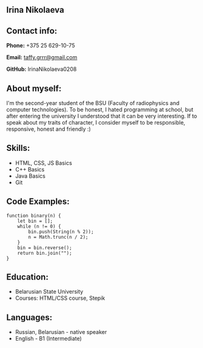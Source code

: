 ## Irina Nikolaeva

## Contact info:
__Phone:__ +375 25 629-10-75

__Email:__ taffy.grrr@gmail.com

__GitHub:__ IrinaNikolaeva0208

## About myself:
I'm the second-year student of the BSU (Faculty of radiophysics and computer technologies). To be honest, I hated programming at school, but after entering the university I understood that it can be very interesting. If to speak about my traits of character, I consider myself to be responsible, responsive, honest and friendly :)

## Skills:
+ HTML, CSS, JS Basics
+ C++ Basics
+ Java Basics
+ Git

## Code Examples:
```
function binary(n) {
    let bin = [];
    while (n != 0) {
        bin.push(String(n % 2));
        n = Math.trunc(n / 2);
    }
    bin = bin.reverse();
    return bin.join("");
}
```

## Education:
* Belarusian State University
* Courses: HTML/CSS course, Stepik

## Languages:
* Russian, Belarusian - native speaker
* English - B1 (Intermediate)
